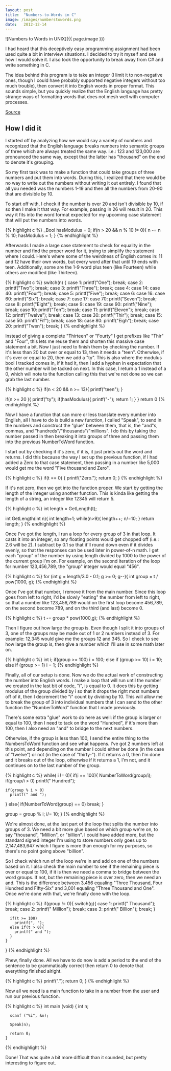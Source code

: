 ```yaml
---
layout: post
title:  "Numbers-to-Words in C"
image: /images/numberstowords.png
date:   2012-12-14
---
```


![Numbers to Words in UNIX]({{ page.image }})

I had heard that this deceptively easy programming assignment had been used quite a bit in interview situations.  I decided to try it myself and see how I would solve it.  I also took the opportunity to break away from C# and write something in C.

The idea behind this program is to take an integer (I limit it to non-negative ones, though I could have probably supported negative integers without too much trouble), then convert it into English words in proper format.  This sounds simple, but you quickly realize that the English language has pretty strange ways of formatting words that does not mesh well with computer processes.

[Source](https://github.com/ScottHacker/Number-to-words/blob/master/NumbersToWords.c)

How I did it
-------------

I started off by analyzing how we would say a variety of numbers and recognized that the English language breaks numbers into semantic groups of three which are always treated the same way.  i.e.: 123 and 123,000 are pronounced the same way, except that the latter has "thousand" on the end to denote it's grouping.  

So my first task was to make a function that could take groups of three numbers and put them into words.  During this, I realized that there would be no way to write out the numbers without writing it out entirely.  I found that all you needed was the numbers 1-19 and then all the numbers from 20-90 that are divisible by 10.

To start off with, I check if the number is over 20 and isn't divisible by 10, if so then I make it that way.  For example, passing in 26 will result in 20.  This way it fits into the word format expected for my upcoming case statement that will put the numbers into words.

{% highlight c %}
_Bool hasModulus = 0;
if(n > 20 && n % 10 != 0){
  n -= n % 10;
  hasModulus = 1;
}
{% endhighlight %}

Afterwards I made a large case statement to check for equality in the number and find the proper word for it, trying to simplify the statement where I could.  Here's where some of the weirdness of English comes in: 11 and 12 have their own words, but every word after that until 19 ends with teen.  Additionally, some are the 1-9 word plus teen (like Fourteen) while others are modified (like Thirteen).

{% highlight c %}
switch(n)
  {
  case 1:
	printf("One");
	break;
  case 2:
	printf("Two");
	break;
  case 3:
	printf("Three");
	break;
  case 4:
  case 14:
  case 40:
	printf("Four");
	break;
  case 5:
	printf("Five");
	break;
  case 6:
  case 16:
  case 60:
	printf("Six");
	break;
  case 7:
  case 17:
  case 70:
	printf("Seven");
	break;
  case 8:
	printf("Eight");
	break;
  case 9:
  case 19:
  case 90:
	printf("Nine");
	break;
  case 10:
	printf("Ten");
	break;
  case 11:
	printf("Eleven");
	break;
  case 12:
	printf("Twelve");
	break;
  case 13:
  case 30:
	printf("Thir");
	break;
  case 15:
  case 50:
	printf("Fif");
	break;
  case 18:
  case 80:
	printf("Eigh");
	break;
  case 20:
	printf("Twen");
	break;
  }
{% endhighlight %}

Instead of giving a complete "Thirteen" or "Fourty" I get prefixes like "Thir" and "Four", this lets me reuse them and shorten this massive case statement a bit.  Now I just need to finish them by checking the number.  If it's less than 20 but over or equal to 13, then it needs a "teen".  Otherwise, if it's over or equal to 20, then we add a "ty".  This is also where the modulus bool I tracked comes in, if it had it, then I add a hyphen in expectation that the other number will be tacked on next.  In this case, I return a 1 instead of a 0, which will note to the function calling this that we're not done so we can grab the last number.

{% highlight c %}
if(n < 20 && n >= 13){
  printf("teen");
}

if(n >= 20 ){
  printf("ty");
  if(hasModulus){
	printf("-");
	return 1;
  }
}
return 0
{% endhighlight %}

Now I have a function that can more or less translate every number into English, all I have to do is build a new function, I called "Speak", to send in the numbers and construct the "glue" between them, that is, the "and"s, commas, and "hundreds"/"thousands"/"millions".  I do this by taking the number passed in then breaking it into groups of three and passing them into the previous NumberToWord function.

I start out by checking if it's zero, if it is, it just prints out the word and returns.  I did this because the way I set up the previous function, if I had added a Zero to that case statement, then passing in a number like 5,000 would get me the word "Five thousand and Zero".

{% highlight c %}
if(t == 0) {
  printf("Zero.");
  return 0;
}
{% endhighlight %}

If it's not zero, then we get into the function proper.  We start by getting the length of the integer using another function.  This is kinda like getting the length of a string, an integer like 12345 will return 5.

{% highlight c %}
int length = GetLength(t);
  
int GetLength(int n){
  int length=1;
  while(n>9){ length++; n/=10; }
  return length;
}
{% endhighlight %}

Once I've got the length, I run a loop for every group of 3 in that loop.  It casts it into an integer, so any floating points would get chopped off (i.e.: 2.6 will be 2).  I subtract by 0.1 so that it'll round down even if it divides evenly, so that the responses can be used later in power-of-n math.  I get each "group" of the number by using length divided by 1000 to the power of the current group I'm on.  For example, on the second iteration of the loop for number 123,456,789, the "group" integer would equal "456".

{% highlight c %}
for (int g = length/3.0 - 0.1; g >= 0; g--){
  int group = t / pow(1000, g);
{% endhighlight %}

Once I've got that number, I remove it from the main number.  Since this loop goes from left to right, I'd be slowly "eating" the number from left to right, so that a number like 123,456,789 would on the first loop become 456,789, on the second become 789, and on the third (and last) become 0.

{% highlight c %}
t -= group * pow(1000,g);
{% endhighlight %}

Then I figure out how large the group is.  Even though I split it into groups of 3, one of the groups may be made out of 1 or 2 numbers instead of 3.  For example: 12,345 would give me the groups 12 and 345.  So I check to see how large the group is, then give a number which I'll use in some math later on.

{% highlight c %}
int i;
if(group  >= 100)
  i = 100;
else if (group >= 10)
  i = 10;
else if (group >= 1)
  i = 1;
{% endhighlight %}

Finally, all of our setup is done.  Now we do the actual work of constructing the number into English words.  I make a loop that will run until the number we created in the last bit of code, "i", is equal to 0.  It does this by getting modulus of the group divided by i so that it drops the right most numbers off of it, then I decrement the "i" count by dividing by 10.  This will allow me to break the group of 3 into individual numbers that I can send to the other function the "NumberToWord" function that I made previously.

There's some extra "glue" work to do here as well: if the group is larger or equal to 100, then I need to tack on the word "Hundred", if it's more than 100, then I also need an "and" to bridge to the next numbers.

Otherwise, if the group is less than 100, I send the entire thing to the NumbersToWord function and see what happens.  I've got 2 numbers left at this point, and depending on the number I could either be done (in the case of "twelve") or not (in the case of "thirty-").  If it returns a 0, then I'm done and it breaks out of the loop, otherwise if it returns a 1, I'm not, and it continues on to the last number of the group.

{% highlight c %}
while( i != 0){
  if(i == 100){
	NumberToWord(group/i);
	if(group/i > 0)
	  printf(" Hundred");

	if(group % i > 0)
	  printf(" and ");
  }
  else{
	if(NumberToWord(group) == 0)
	  break;
  }

  group = group % i;
  i/= 10;
}
{% endhighlight %}

We're almost done, at the last part of the loop that splits the number into groups of 3.  We need a bit more glue based on which group we're on, to say "thousand", "Million", or "billion".  I could have added more, but the standard signed integer I'm using to store numbers only goes up to 2,147,483,647 which I figure is more than enough for my purposes, so there's no point going above "billion".  

So I check which run of the loop we're in and add on one of the numbers based on it.  I also check the main number to see if the remaining piece is over or equal to 100, if it is then we need a comma to bridge between the word groups.  If not, but the remaining piece is over zero, then we need an and.  This is the difference between 3,456 equaling "Three Thousand, Four Hundred and Fifty-Six" and 3,001 equaling "Three Thousand and One".  Once we're done with that, we're finally done with the loop.

{% highlight c %}
    if(group != 0){
      switch(g){
      case 1:
        printf(" Thousand");
        break;
      case 2:
        printf(" Million");
        break;
      case 3:
        printf(" Billion");
        break;
      }

      if(t >= 100)
        printf(", ");
      else if(t > 0){
        printf(" and ");
      }
    }
  }
{% endhighlight %}

Phew, finally done.  All we have to do now is add a period to the end of the sentence to be grammatically correct then return 0 to denote that everything finished alright.

{% highlight c %}
    printf(".");
    return 0;
  }
{% endhighlight %}

Now all we need is a main function to take in a number from the user and run our previous function.

{% highlight c %}
    int main (void)
    {
      int n;
    
      scanf ("%i", &n);
    
      Speak(n);
      
      return 0;
    }
{% endhighlight %}

Done!  That was quite a bit more difficult than it sounded, but pretty interesting to figure out.

